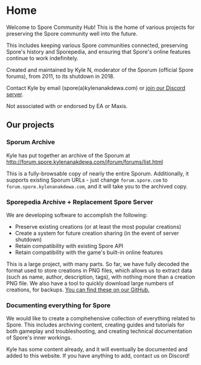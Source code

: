 # Home
Welcome to Spore Community Hub! This is the home of various projects for preserving the Spore community well into the future.

This includes keeping various Spore communities connected, preserving Spore's history and Sporepedia, and ensuring that Spore's online features continue to work indefinitely.

Created and maintained by Kyle N, moderator of the Sporum (official Spore forums), from 2011, to its shutdown in 2018.

Contact Kyle by email (spore(a)kylenanakdewa.com) or [join our Discord server](https://discord.gg/66jVk3X).

Not associated with or endorsed by EA or Maxis.

## Our projects

### Sporum Archive
Kyle has put together an archive of the Sporum at <http://forum.spore.kylenanakdewa.com/jforum/forums/list.html>

This is a fully-browsable copy of nearly the entire Sporum. Additionally, it supports existing Sporum URLs - just change `forum.spore.com` to `forum.spore.kylenanakdewa.com`, and it will take you to the archived copy.

### Sporepedia Archive + Replacement Spore Server
We are developing software to accomplish the following:
- Preserve existing creations (or at least the most popular creations)
- Create a system for future creation sharing (in the event of server shutdown)
- Retain compatibility with existing Spore API
- Retain compatibility with the game's built-in online features

This is a large project, with many parts. So far, we have fully decoded the format used to store creations in PNG files, which allows us to extract data (such as name, author, description, tags), with nothing more than a creation PNG file. We also have a tool to quickly download large numbers of creations, for backups. [You can find these on our GitHub.](https://github.com/Spore-Community)

### Documenting everything for Spore
We would like to create a comphehensive collection of everything related to Spore. This includes archiving content, creating guides and tutorials for both gameplay and troubleshooting, and creating technical documentation of Spore's inner workings.

Kyle has some content already, and it will eventually be documented and added to this website. If you have anything to add, contact us on Discord!